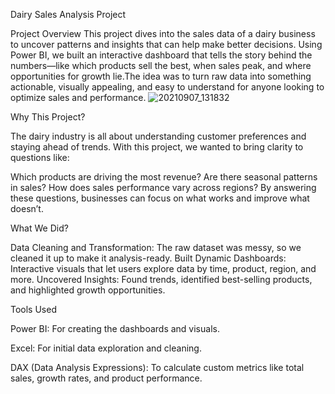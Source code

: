 Dairy Sales Analysis Project

Project Overview
  This project dives into the sales data of a dairy business to uncover patterns and insights that can help make better decisions. Using Power BI, we built an interactive dashboard that tells the story behind the numbers—like which products sell the best, when sales peak, and where opportunities for growth lie.The idea was to turn raw data into something actionable, visually appealing, and easy to understand for anyone looking to optimize sales and performance.
![20210907_131832](https://github.com/user-attachments/assets/b71d1d34-b8c2-4a9e-8202-2097c3e480ae)

Why This Project?

  The dairy industry is all about understanding customer preferences and staying ahead of trends. With this project, we wanted to bring clarity to questions like:

Which products are driving the most revenue?
Are there seasonal patterns in sales?
How does sales performance vary across regions?
By answering these questions, businesses can focus on what works and improve what doesn’t.

What We Did?


Data Cleaning and Transformation: The raw dataset was messy, so we cleaned it up to make it analysis-ready.
Built Dynamic Dashboards: Interactive visuals that let users explore data by time, product, region, and more.
Uncovered Insights: Found trends, identified best-selling products, and highlighted growth opportunities.

Tools Used

Power BI: For creating the dashboards and visuals.

Excel: For initial data exploration and cleaning.

DAX (Data Analysis Expressions): To calculate custom metrics like total sales, growth rates, and product performance.

